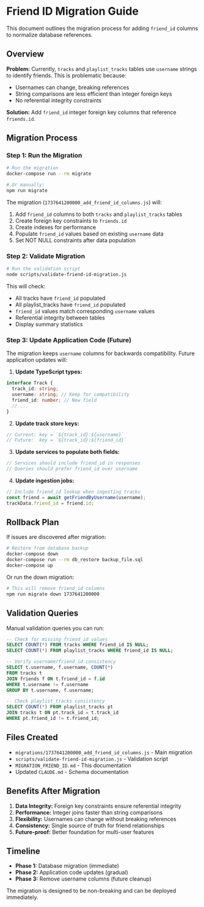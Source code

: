 # Friend ID Migration Guide

This document outlines the migration process for adding `friend_id` columns to normalize database references.

## Overview

**Problem:** Currently, `tracks` and `playlist_tracks` tables use `username` strings to identify friends. This is problematic because:
- Usernames can change, breaking references
- String comparisons are less efficient than integer foreign keys
- No referential integrity constraints

**Solution:** Add `friend_id` integer foreign key columns that reference `friends.id`.

## Migration Process

### Step 1: Run the Migration

```bash
# Run the migration
docker-compose run --rm migrate

# Or manually:
npm run migrate
```

The migration (`1737641200000_add_friend_id_columns.js`) will:
1. Add `friend_id` columns to both `tracks` and `playlist_tracks` tables
2. Create foreign key constraints to `friends.id`
3. Create indexes for performance
4. Populate `friend_id` values based on existing `username` data
5. Set NOT NULL constraints after data population

### Step 2: Validate Migration

```bash
# Run the validation script
node scripts/validate-friend-id-migration.js
```

This will check:
- All tracks have `friend_id` populated
- All playlist_tracks have `friend_id` populated  
- `friend_id` values match corresponding `username` values
- Referential integrity between tables
- Display summary statistics

### Step 3: Update Application Code (Future)

The migration keeps `username` columns for backwards compatibility. Future application updates will:

1. **Update TypeScript types:**
```typescript
interface Track {
  track_id: string;
  username: string; // Keep for compatibility
  friend_id: number; // New field
  // ...
}
```

2. **Update track store keys:**
```typescript
// Current: key = `${track_id}:${username}`  
// Future:  key = `${track_id}:${friend_id}`
```

3. **Update services to populate both fields:**
```typescript
// Services should include friend_id in responses
// Queries should prefer friend_id over username
```

4. **Update ingestion jobs:**
```typescript
// Include friend_id lookup when ingesting tracks
const friend = await getFriendByUsername(username);
trackData.friend_id = friend.id;
```

## Rollback Plan

If issues are discovered after migration:

```bash
# Restore from database backup
docker-compose down
docker-compose run --rm db_restore backup_file.sql
docker-compose up
```

Or run the down migration:
```bash
# This will remove friend_id columns
npm run migrate down 1737641200000
```

## Validation Queries

Manual validation queries you can run:

```sql
-- Check for missing friend_id values
SELECT COUNT(*) FROM tracks WHERE friend_id IS NULL;
SELECT COUNT(*) FROM playlist_tracks WHERE friend_id IS NULL;

-- Verify username/friend_id consistency  
SELECT t.username, f.username, COUNT(*)
FROM tracks t
JOIN friends f ON t.friend_id = f.id
WHERE t.username != f.username
GROUP BY t.username, f.username;

-- Check playlist_tracks consistency
SELECT COUNT(*) FROM playlist_tracks pt
JOIN tracks t ON pt.track_id = t.track_id
WHERE pt.friend_id != t.friend_id;
```

## Files Created

- `migrations/1737641200000_add_friend_id_columns.js` - Main migration
- `scripts/validate-friend-id-migration.js` - Validation script
- `MIGRATION_FRIEND_ID.md` - This documentation
- Updated `CLAUDE.md` - Schema documentation

## Benefits After Migration

1. **Data Integrity:** Foreign key constraints ensure referential integrity
2. **Performance:** Integer joins faster than string comparisons
3. **Flexibility:** Usernames can change without breaking references  
4. **Consistency:** Single source of truth for friend relationships
5. **Future-proof:** Better foundation for multi-user features

## Timeline

- **Phase 1:** Database migration (immediate)
- **Phase 2:** Application code updates (gradual)
- **Phase 3:** Remove username columns (future cleanup)

The migration is designed to be non-breaking and can be deployed immediately.